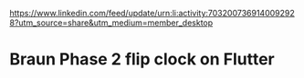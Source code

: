 https://www.linkedin.com/feed/update/urn:li:activity:7032007369140092928?utm_source=share&utm_medium=member_desktop

# Braun Phase 2 flip clock on Flutter
